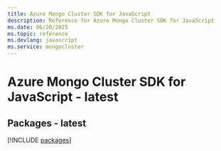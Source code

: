 ```yaml
---
title: Azure Mongo Cluster SDK for JavaScript
description: Reference for Azure Mongo Cluster SDK for JavaScript
ms.date: 06/20/2025
ms.topic: reference
ms.devlang: javascript
ms.service: mongocluster
---
```

# Azure Mongo Cluster SDK for JavaScript - latest
## Packages - latest
[!INCLUDE [packages](mongo-cluster-index.md)]